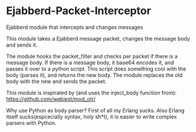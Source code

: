 # Ejabberd-Packet-Interceptor
Ejabberd module that intercepts and changes messages

This module takes a Ejabberd message packet, changes the message body and sends it.

The module hooks the packet_filter and checks per packet if there is a message body.
If there is a message body, it base64 encodes it, and passes it over to a python script. 
This script does something cool with the body (parses it), and returns the new body.
The module replaces the old body with the new and sends the packet.

This module is inspirated by (and uses the inject_body function from):
https://github.com/webiest/mod_otr/

Why use Python as body parser? 
First of all my Erlang sucks. 
Also Erlang itself sucks(espcecially syntax, holy sh*t), it is easier to write complex parsers with Python.
